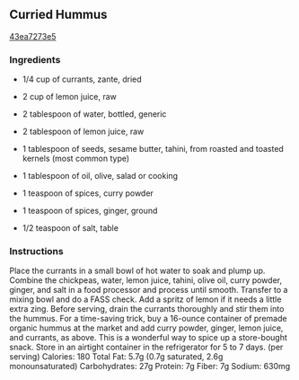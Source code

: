 ## Curried Hummus

[43ea7273e5](http://www.epicurious.com/recipes/food/views/curried-hummus-379249)

### Ingredients

 - 1/4 cup of currants, zante, dried

 - 2 cup of lemon juice, raw

 - 2 tablespoon of water, bottled, generic

 - 2 tablespoon of lemon juice, raw

 - 1 tablespoon of seeds, sesame butter, tahini, from roasted and toasted kernels (most common type)

 - 1 tablespoon of oil, olive, salad or cooking

 - 1 teaspoon of spices, curry powder

 - 1 teaspoon of spices, ginger, ground

 - 1/2 teaspoon of salt, table

### Instructions

Place the currants in a small bowl of hot water to soak and plump up. Combine the chickpeas, water, lemon juice, tahini, olive oil, curry powder, ginger, and salt in a food processor and process until smooth. Transfer to a mixing bowl and do a FASS check. Add a spritz of lemon if it needs a little extra zing. Before serving, drain the currants thoroughly and stir them into the hummus. For a time-saving trick, buy a 16-ounce container of premade organic hummus at the market and add curry powder, ginger, lemon juice, and currants, as above. This is a wonderful way to spice up a store-bought snack. Store in an airtight container in the refrigerator for 5 to 7 days. (per serving) Calories: 180 Total Fat: 5.7g (0.7g saturated, 2.6g monounsaturated) Carbohydrates: 27g Protein: 7g Fiber: 7g Sodium: 630mg